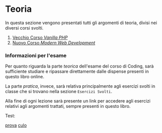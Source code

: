 # Teoria

In questa sezione vengono presentati tutti gli argomenti di teoria, divisi nei diversi corsi svolti.

1. [Vecchio Corso _Vanilla PHP_](./corsi/vanilla-php/introduzione.html)
1. [Nuovo Corso _Modern Web Development_](./corsi/modern-web-development/introduzione.html)

### Informazioni per l'esame

Per quanto riguarda la parte *teorica* dell'esame del corso di Coding, sarà sufficiente studiare e ripassare direttamente
dalle dispense presenti in questo libro online.

La parte *pratica*, invece, sarà relativa principalmente agli esercizi svolti in classe che si trovano nella sezione `Esercizi Svolti`.

Alla fine di ogni lezione sarà presente un link per accedere agli esercizi relativi agli argomenti trattati, sempre presenti in questo libro.

Test:


[prova](prova/intro.md)
[culo](prova/culo.md)
